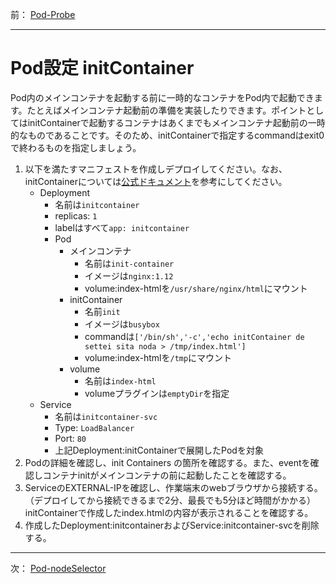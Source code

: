 前： [Pod-Probe](Pod-Probe.md)  

---

# Pod設定 initContainer
Pod内のメインコンテナを起動する前に一時的なコンテナをPod内で起動できます。たとえばメインコンテナ起動前の準備を実装したりできます。ポイントとしてはinitContainerで起動するコンテナはあくまでもメインコンテナ起動前の一時的なものであることです。そのため、initContainerで指定するcommandはexit0で終わるものを指定しましょう。

1. 以下を満たすマニフェストを作成しデプロイしてください。なお、initContainerについては[公式ドキュメント](https://kubernetes.io/docs/concepts/workloads/pods/init-containers/#init-containers-in-use)を参考にしてください。
   - Deployment
     - 名前は``initcontainer``
     - replicas: ``1``
     - labelはすべて``app: initcontainer``
     - Pod
       - メインコンテナ
         - 名前は``init-container``
         - イメージは``nginx:1.12``
         - volume:index-htmlを``/usr/share/nginx/html``にマウント
       - initContainer
         - 名前``init``
         - イメージは``busybox``
         - commandは``['/bin/sh','-c','echo initContainer de settei sita noda > /tmp/index.html']``
         - volume:index-htmlを``/tmp``にマウント
       - volume
         - 名前は``index-html``
         - volumeプラグインは``emptyDir``を指定
   - Service
     - 名前は``initcontainer-svc``
     - Type: ``LoadBalancer``
     - Port: ``80``
     - 上記Deployment:initContainerで展開したPodを対象
2. Podの詳細を確認し、init Containers の箇所を確認する。また、eventを確認しコンテナinitがメインコンテナの前に起動したことを確認する。
3. ServiceのEXTERNAL-IPを確認し、作業端末のwebブラウザから接続する。（デプロイしてから接続できるまで2分、最長でも5分ほど時間がかかる）　initContainerで作成したindex.htmlの内容が表示されることを確認する。
4. 作成したDeployment:initcontainerおよびService:initcontainer-svcを削除する。

---

次： [Pod-nodeSelector](Pod-nodeSelector.md)  
